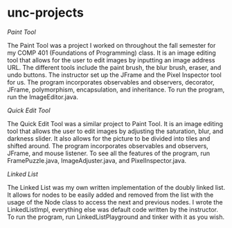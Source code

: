 # unc-projects

_Paint Tool_

The Paint Tool was a project I worked on throughout the fall semester for my COMP 401 (Foundations of Programming) class.
It is an image editing tool that allows for the user to edit images by inputting an image address URL. The different tools
include the paint brush, the blur brush, eraser, and undo buttons. The instructor set up the JFrame and the Pixel Inspector
tool for us. The program incorporates observables and observers, decorator, JFrame, polymorphism, encapsulation, and inheritance. 
To run the program, run the ImageEditor.java. 

_Quick Edit Tool_

The Quick Edit Tool was a similar project to Paint Tool. It is an image editing tool that allows the user to edit images by 
adjusting the saturation, blur, and darkness slider. It also allows for the picture to be divided into tiles and shifted around. 
The program incorporates observables and observers, JFrame, and mouse listener. To see all the features of the program, run
FramePuzzle.java, ImageAdjuster.java, and PixelInspector.java. 

_Linked List_

The Linked List was my own written implementation of the doubly linked list. It allows for nodes to be easily added and removed 
from the list with the usage of the Node class to access the next and previous nodes. I wrote the LinkedListImpl, everything else
was default code written by the instructor. To run the program, run LinkedListPlayground and tinker with it as you wish. 